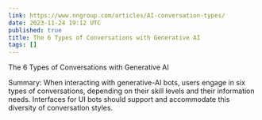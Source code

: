 ```yaml
---
link: https://www.nngroup.com/articles/AI-conversation-types/
date: 2023-11-24 19:12 UTC
published: true
title: The 6 Types of Conversations with Generative AI
tags: []
---
```


The 6 Types of Conversations with Generative AI

Summary: When interacting with generative-AI bots, users engage in six types of conversations, depending on their skill levels and their information needs. Interfaces for UI bots should support and accommodate this diversity of conversation styles.

